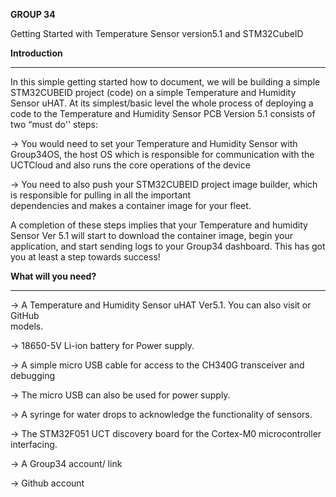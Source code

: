 **GROUP 34**

Getting Started with Temperature Sensor version5.1 and STM32CubeID

**Introduction**
_________________________________________________________________________________

In this simple getting started how to document, we will be building a simple STM32CUBEID project (code) on a simple Temperature and Humidity Sensor uHAT. At its simplest/basic level the whole process of deploying  a code to the Temperature and Humidity Sensor PCB Version 5.1 consists of two “must do'' steps:

→ You would need to set your Temperature and Humidity Sensor with Group34OS, the  host OS which is responsible for  communication with the UCTCloud and also runs the core operations of the device

→  You need to also push your STM32CUBEID project image builder, which is responsible for pulling in all the important   
   dependencies and makes a container image for your fleet.
   
A completion of these steps implies that your Temperature and humidity Sensor Ver 5.1 will start to download the container image, begin your application, and start sending logs to your Group34 dashboard. This has got you at least a step towards success!


**What will you need?**
__________________________________________________________________________________

→ A Temperature and Humidity Sensor uHAT Ver5.1. You can also visit or GitHub   
  models.
  
→  18650-5V Li-ion battery for Power supply.

→ A simple micro USB cable for access to the CH340G transceiver and debugging

→ The micro USB can also be used for power supply.

→ A syringe for water drops to acknowledge the functionality of sensors.

→ The STM32F051 UCT discovery board for the Cortex-M0 microcontroller interfacing.

→ A Group34 account/ link

→ Github account   





